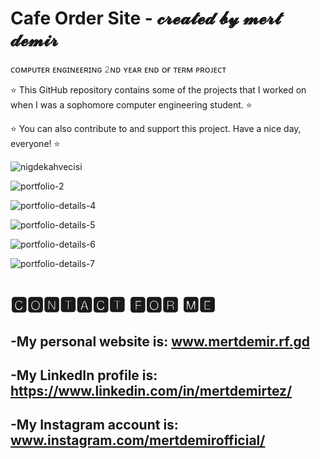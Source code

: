 # Cafe Order Site - 𝓬𝓻𝓮𝓪𝓽𝓮𝓭 𝓫𝔂 𝓶𝓮𝓻𝓽 𝓭𝓮𝓶𝓲𝓻
 
ᴄᴏᴍᴘᴜᴛᴇʀ ᴇɴɢɪɴᴇᴇʀɪɴɢ 𝟸ɴᴅ ʏᴇᴀʀ ᴇɴᴅ ᴏғ ᴛᴇʀᴍ ᴘʀᴏᴊᴇᴄᴛ
 
⭐ This GitHub repository contains some of the projects that I worked on when I was a sophomore computer engineering student. ⭐
 
 ⭐ You can also contribute to and support this project. Have a nice day, everyone! ⭐
 
 
![nigdekahvecisi](https://user-images.githubusercontent.com/101717064/227790365-b51aa345-7e2f-4656-bc1d-abf67461d741.png)

![portfolio-2](https://user-images.githubusercontent.com/101717064/227787815-c961509a-ee04-41a5-b95f-5687cfb4a0bf.jpg)

![portfolio-details-4](https://user-images.githubusercontent.com/101717064/227787819-eb6e9ea6-1978-4386-9519-7a5aede34ce4.jpg)

![portfolio-details-5](https://user-images.githubusercontent.com/101717064/227787824-33ccff2c-6f28-4454-86f3-c0c744ae46e7.jpg)

![portfolio-details-6](https://user-images.githubusercontent.com/101717064/227787827-967b7758-db1f-4645-b2a6-25d7d7bbface.jpg)

![portfolio-details-7](https://user-images.githubusercontent.com/101717064/227787832-a829bacd-b32b-4dff-a157-98871d9fb044.jpg)


# 🅲🅾🅽🆃🅰🅲🆃 🅵🅾🆁 🅼🅴
-My personal website is: www.mertdemir.rf.gd
- 
-My LinkedIn profile is: https://www.linkedin.com/in/mertdemirtez/
-
-My Instagram account is: www.instagram.com/mertdemirofficial/
-
